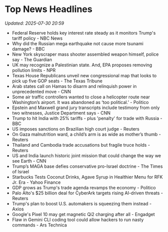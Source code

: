 # Top News Headlines

_Updated: 2025-07-30 20:59_

- Federal Reserve holds key interest rate steady as it monitors Trump's tariff policy - NBC News
- Why did the Russian mega earthquake not cause more tsunami damage? - BBC
- New York skyscraper mass shooter assembled weapon himself, police say - The Guardian
- UK may recognize a Palestinian state. And, EPA proposes removing pollution limits - NPR
- Texas House Republicans unveil new congressional map that looks to pick up five GOP seats - The Texas Tribune
- Arab states call on Hamas to disarm and relinquish power in unprecedented move - CNN
- Some air traffic controllers wanted to close a helicopter route near Washington’s airport. It was abandoned as ‘too political.’ - Politico
- Epstein and Maxwell grand jury transcripts include testimony from only two witnesses, Justice Department says - CNN
- Trump to hit India with 25% tariffs - plus 'penalty' for trade with Russia - BBC
- US imposes sanctions on Brazilian high court judge - Reuters
- On Gaza malnutrition ward, a child’s arm is as wide as mother’s thumb - Reuters
- Thailand and Cambodia trade accusations but fragile truce holds - Reuters
- US and India launch historic joint mission that could change the way we see Earth - CNN
- Trump’s MAGA base defies conservative pro-Israel doctrine - The Times of Israel
- Starbucks Tests Coconut Drinks, Agave Syrup in Healthier Menu for RFK Jr. Era - Yahoo Finance
- GDP grows as Trump's trade agenda revamps the economy - Politico
- Palo Alto's $25 billion deal for CyberArk targets rising AI-driven threats - Reuters
- Trump's plan to boost U.S. automakers is squeezing them instead - Axios
- Google's Pixel 10 may get magnetic Qi2 charging after all - Engadget
- Flaw in Gemini CLI coding tool could allow hackers to run nasty commands - Ars Technica